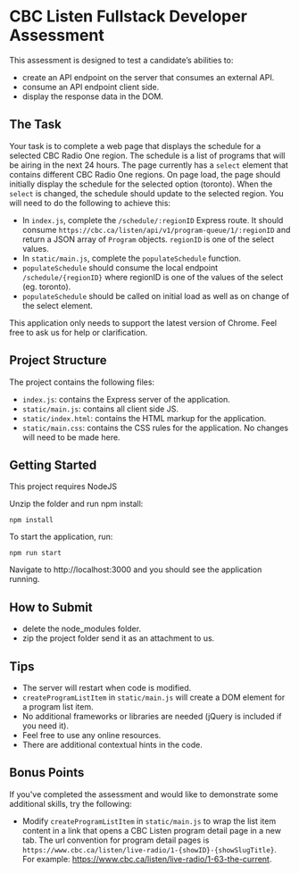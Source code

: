 # CBC Listen Fullstack Developer Assessment

This assessment is designed to test a candidate’s abilities to:

- create an API endpoint on the server that consumes an external API.
- consume an API endpoint client side.
- display the response data in the DOM.

## The Task

Your task is to complete a web page that displays the schedule for a selected CBC Radio One region. The schedule is a list of programs that will be airing in the next 24 hours. The page currently has a `select` element that contains different CBC Radio One regions. On page load, the page should initially display the schedule for the selected option (toronto). When the `select` is changed, the schedule should update to the selected region. You will need to do the following to achieve this:

- In `index.js`, complete the `/schedule/:regionID` Express route. It should consume `https://cbc.ca/listen/api/v1/program-queue/1/:regionID` and return a JSON array of `Program` objects. `regionID` is one of the select values.
- In `static/main.js`, complete the `populateSchedule` function. 
- `populateSchedule` should consume the local endpoint `/schedule/{regionID}` where regionID is one of the values of the select (eg. toronto).
- `populateSchedule` should be called on initial load as well as on change of the select element.

This application only needs to support the latest version of Chrome. Feel free to ask us for help or clarification. 

## Project Structure

The project contains the following files:

- `index.js`: contains the Express server of the application.
- `static/main.js`: contains all client side JS.
- `static/index.html`: contains the HTML markup for the application.
- `static/main.css`: contains the CSS rules for the application. No changes will need to be made here.

## Getting Started

This project requires NodeJS

Unzip the folder and run npm install:

```
npm install
```

To start the application, run:

```
npm run start
```

Navigate to http://localhost:3000 and you should see the application running.

## How to Submit

- delete the node_modules folder.
- zip the project folder send it as an attachment to us.

## Tips 

- The server will restart when code is modified.
- `createProgramListItem` in `static/main.js` will create a DOM element for a program list item.
- No additional frameworks or libraries are needed (jQuery is included if you need it).
- Feel free to use any online resources.
- There are additional contextual hints in the code.

## Bonus Points

If you've completed the assessment and would like to demonstrate some additional skills, try the following:

- Modify `createProgramListItem` in `static/main.js` to wrap the list item content in a link that opens a CBC Listen program detail page in a new tab. The url convention for program detail pages is `https://www.cbc.ca/listen/live-radio/1-{showID}-{showSlugTitle}`. For example: https://www.cbc.ca/listen/live-radio/1-63-the-current.
